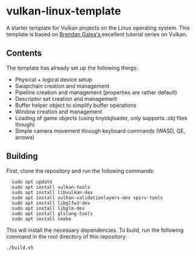 # vulkan-linux-template
A starter template for Vulkan projects on the Linux operating system. This template is based on [Brendan Galea's ](https://github.com/blurrypiano/littleVulkanEngine) excellent tutorial series on Vulkan.

## Contents
The template has already set up the following things: 

* Physical + logical device setup
* Swapchain creation and management
* Pipeline creation and management (properties are rather default)
* Descriptor set creation and management
* Buffer helper object to simplify buffer operations
* Window creation and management
* Loading of game objects (using tinyobjloader, only supports .obj files though)
* Simple camera movement through keyboard commands (WASD, QE, arrows)

## Building
First, clone the repository and run the following commands: 
```
  sudo apt update
  sudo apt install vulkan-tools
  sudo apt install libvulkan-dev
  sudo apt install vulkan-validationlayers-dev spirv-tools
  sudo apt install libglfw3-dev
  sudo apt install libglm-dev
  sudo apt install glslang-tools
  sudo apt install cmake
```
This will install the necessary dependencies.
To build, run the following command in the root directory of this repository:
```
./build.sh
```
